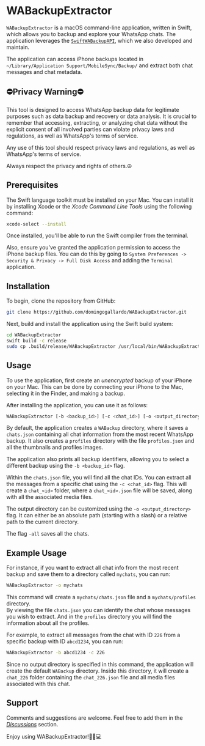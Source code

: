 # WABackupExtractor

`WABackupExtractor` is a macOS command-line application, written in Swift, which allows 
you to backup and explore your WhatsApp chats. The application leverages the 
[`SwiftWABackupAPI`](https://github.com/domingogallardo/SwiftWABackupAPI), which we 
also developed and maintain.

The application can access iPhone backups located in 
`~/Library/Application Support/MobileSync/Backup/` and extract both chat messages and chat metadata.

## ⛔️Privacy Warning⛔️

This tool is designed to access WhatsApp backup data for legitimate purposes such as data backup and 
recovery or data analysis. It is crucial to remember that accessing, extracting, or analyzing chat data 
without the explicit consent of all involved parties can violate privacy laws and regulations, as well 
as WhatsApp's terms of service. 

Any use of this tool should respect privacy laws and regulations, as well as WhatsApp's terms of service. 

Always respect the privacy and rights of others.☮️

## Prerequisites

The Swift language toolkit must be installed on your Mac. You can install it by installing 
Xcode or the _Xcode Command Line Tools_ using the following command:


```bash
xcode-select --install
```

Once installed, you'll be able to run the Swift compiler from the terminal.

Also, ensure you've granted the application permission to access the iPhone backup files.
You can do this by going to `System Preferences -> Security & Privacy -> Full Disk Access`
and adding the `Terminal` application.


## Installation

To begin, clone the repository from GitHub:

```bash
git clone https://github.com/domingogallardo/WABackupExtractor.git
```

Next, build and install the application using the Swift build system:

```bash
cd WABackupExtractor
swift build -c release
sudo cp .build/release/WABackupExtractor /usr/local/bin/WABackupExtractor
```

## Usage

To use the application, first create an _unencrypted_ backup of your iPhone on 
your Mac. This can be done by connecting your iPhone to the Mac, selecting it in the 
Finder, and making a backup.

After installing the application, you can use it as follows:

```bash
WABackupExtractor [-b <backup_id>] [-c <chat_id>] [-o <output_directory>] [-all]
```

By default, the application creates a `WABackup` directory, where it saves a 
`chats.json` containing all chat information from the most recent WhatsApp backup. 
It also creates a `profiles` directory with the file `profiles.json` and all the
thumbnails and profiles images.

The application also prints all backup identifiers, allowing you to select a different
backup using the `-b <backup_id>` flag.

Within the `chats.json` file, you will find all the chat IDs. You can extract all the messages 
from a specific chat using the `-c <chat_id>` flag. This will create a `chat_<id>` folder, 
where a `chat_<id>.json` file will be saved, along with all the associated media files.

The output directory can be customized using the `-o <output_directory>` flag. It 
can either be an absolute path (starting with a slash) or a relative path to the current directory.

The flag `-all` saves all the chats.

## Example Usage

For instance, if you want to extract all chat info from the most recent backup and save them 
to a directory called `mychats`, you can run:

```bash
WABackupExtractor -o mychats
```

This command will create a `mychats/chats.json` file and a `mychats/profiles` directory.  
By viewing the file `chats.json` you can identify the chat whose messages you wish to extract. And
in the `profiles` directory you will find the information about all the profiles.

For example, to extract all messages from the chat with ID  `226` from a specific 
backup with ID `abcd1234`, you can run:

```bash
WABackupExtractor -b abcd1234 -c 226
```

Since no output directory is specified in this command, the application will create 
the default `WABackup` directory. Inside this directory, it will create a `chat_226` folder containing 
the `chat_226.json` file and all media files associated with this chat.

## Support

Comments and suggestions are welcome. Feel free to add them in the [_Discussions_](https://github.com/domingogallardo/WABackupExtractor/discussions) section.

Enjoy using WABackupExtractor!🎉🚀💻
